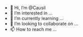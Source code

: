 - 👋 Hi, I’m @Causil
- 👀 I’m interested in ...
- 🌱 I’m currently learning ...
- 💞️ I’m looking to collaborate on ...
- 📫 How to reach me ...

<!---
Causil/Causil is a ✨ special ✨ repository because its `README.md` (this file) appears on your GitHub profile.
You can click the Preview link to take a look at your changes.
--->
